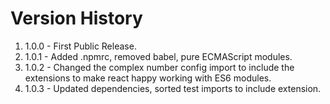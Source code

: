 # Version History

1. 1.0.0 - First Public Release.
2. 1.0.1 - Added .npmrc, removed babel, pure ECMAScript modules.
3. 1.0.2 - Changed the complex number config import to include the extensions to make react happy working with ES6
   modules.
4. 1.0.3 - Updated dependencies, sorted test imports to include extension.